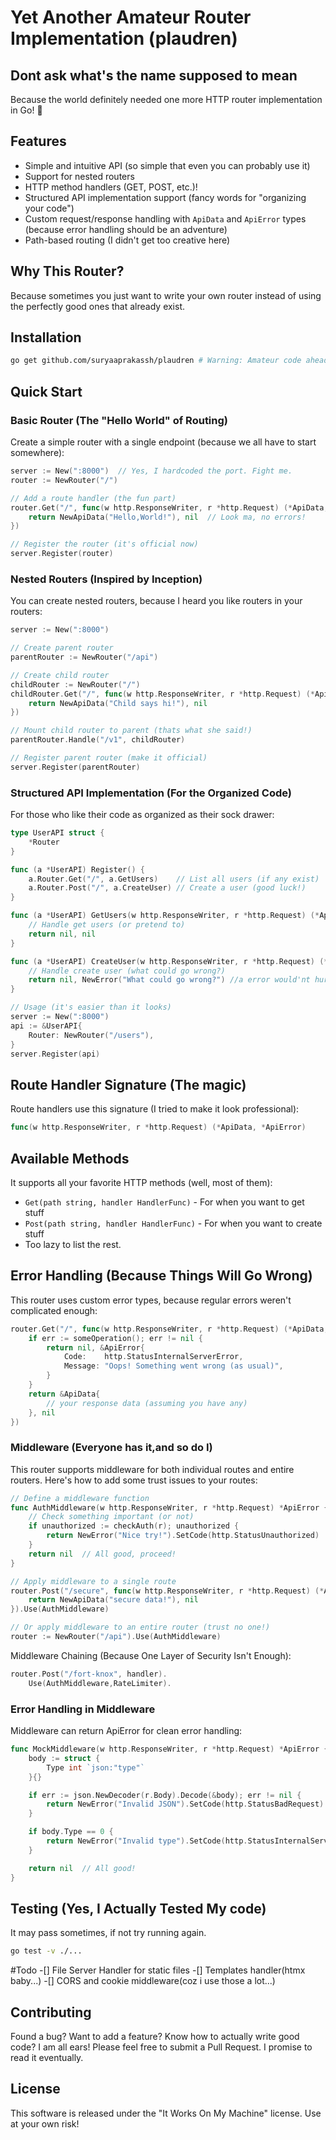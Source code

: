 # Yet Another Amateur Router Implementation (plaudren)

## Dont ask what's the name supposed to mean

Because the world definitely needed one more HTTP router implementation in Go! 🎉

## Features

- Simple and intuitive API (so simple that even you can probably use it)
- Support for nested routers
- HTTP method handlers (GET, POST, etc.)!
- Structured API implementation support (fancy words for "organizing your code")
- Custom request/response handling with `ApiData` and `ApiError` types (because error handling should be an adventure)
- Path-based routing (I didn't get too creative here)

## Why This Router?

Because sometimes you just want to write your own router instead of using the perfectly good ones that already exist.

## Installation

```bash
go get github.com/suryaaprakassh/plaudren # Warning: Amateur code ahead
```

## Quick Start

### Basic Router (The "Hello World" of Routing)

Create a simple router with a single endpoint (because we all have to start somewhere):

```go
server := New(":8000")  // Yes, I hardcoded the port. Fight me.
router := NewRouter("/")

// Add a route handler (the fun part)
router.Get("/", func(w http.ResponseWriter, r *http.Request) (*ApiData, *ApiError) {
    return NewApiData("Hello,World!"), nil  // Look ma, no errors!
})

// Register the router (it's official now)
server.Register(router)
```

### Nested Routers (Inspired by Inception)

You can create nested routers, because I heard you like routers in your routers:

```go
server := New(":8000")

// Create parent router
parentRouter := NewRouter("/api")

// Create child router
childRouter := NewRouter("/")
childRouter.Get("/", func(w http.ResponseWriter, r *http.Request) (*ApiData, *ApiError) {
    return NewApiData("Child says hi!"), nil
})

// Mount child router to parent (thats what she said!)
parentRouter.Handle("/v1", childRouter)

// Register parent router (make it official)
server.Register(parentRouter)
```

### Structured API Implementation (For the Organized Code)

For those who like their code as organized as their sock drawer:

```go
type UserAPI struct {
    *Router
}

func (a *UserAPI) Register() {
    a.Router.Get("/", a.GetUsers)    // List all users (if any exist)
    a.Router.Post("/", a.CreateUser) // Create a user (good luck!)
}

func (a *UserAPI) GetUsers(w http.ResponseWriter, r *http.Request) (*ApiData, *ApiError) {
    // Handle get users (or pretend to)
    return nil, nil
}

func (a *UserAPI) CreateUser(w http.ResponseWriter, r *http.Request) (*ApiData, *ApiError) {
    // Handle create user (what could go wrong?)
    return nil, NewError("What could go wrong?") //a error would'nt hurt though
}

// Usage (it's easier than it looks)
server := New(":8000")
api := &UserAPI{
    Router: NewRouter("/users"),
}
server.Register(api)
```

## Route Handler Signature (The magic)

Route handlers use this signature (I tried to make it look professional):

```go
func(w http.ResponseWriter, r *http.Request) (*ApiData, *ApiError)
```

## Available Methods

It supports all your favorite HTTP methods (well, most of them):

- `Get(path string, handler HandlerFunc)` - For when you want to get stuff
- `Post(path string, handler HandlerFunc)` - For when you want to create stuff
- Too lazy to list the rest.

## Error Handling (Because Things Will Go Wrong)

This router uses custom error types, because regular errors weren't complicated enough:

```go
router.Get("/", func(w http.ResponseWriter, r *http.Request) (*ApiData, *ApiError) {
    if err := someOperation(); err != nil {
        return nil, &ApiError{
            Code:    http.StatusInternalServerError,
            Message: "Oops! Something went wrong (as usual)",
        }
    }
    return &ApiData{
        // your response data (assuming you have any)
    }, nil
})
```

### Middleware (Everyone has it,and so do I)

This router supports middleware for both individual routes and entire routers. Here's how to add some trust issues to your routes:

```go
// Define a middleware function
func AuthMiddleware(w http.ResponseWriter, r *http.Request) *ApiError {
    // Check something important (or not)
    if unauthorized := checkAuth(r); unauthorized {
        return NewError("Nice try!").SetCode(http.StatusUnauthorized)
    }
    return nil  // All good, proceed!
}

// Apply middleware to a single route
router.Post("/secure", func(w http.ResponseWriter, r *http.Request) (*ApiData, *ApiError) {
    return NewApiData("secure data!"), nil
}).Use(AuthMiddleware)

// Or apply middleware to an entire router (trust no one!)
router := NewRouter("/api").Use(AuthMiddleware)
```

Middleware Chaining (Because One Layer of Security Isn't Enough):

```go
router.Post("/fort-knox", handler).
    Use(AuthMiddleware,RateLimiter).
```

### Error Handling in Middleware

Middleware can return ApiError for clean error handling:

```go
func MockMiddleware(w http.ResponseWriter, r *http.Request) *ApiError {
    body := struct {
        Type int `json:"type"`
    }{}

    if err := json.NewDecoder(r.Body).Decode(&body); err != nil {
        return NewError("Invalid JSON").SetCode(http.StatusBadRequest)
    }

    if body.Type == 0 {
        return NewError("Invalid type").SetCode(http.StatusInternalServerError)
    }

    return nil  // All good!
}
```

## Testing (Yes, I Actually Tested My code)

It may pass sometimes, if not try running again.

```sh
go test -v ./...
```

#Todo
-[] File Server Handler for static files
-[] Templates handler(htmx baby...)
-[] CORS and cookie middleware(coz i use those a lot...)

## Contributing

Found a bug? Want to add a feature? Know how to actually write good code? I am all ears! Please feel free to submit a Pull Request. I promise to read it eventually.

## License

This software is released under the "It Works On My Machine" license. Use at your own risk!
